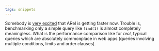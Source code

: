 ```yaml
---
tags: snippets
---
```


Somebody is [very excited](http://engineering.attinteractive.com/2010/10/arel-two-point-ohhhhh-yaaaaaa/) that ARel is getting faster now. Trouble is, benchmarking only a simple query like `find(1)` is almost completely meaningless. What is the performance comparison like for *real*, typical queries which are absolutely commonplace in web apps (queries involving multiple conditions, limits and order clauses).
